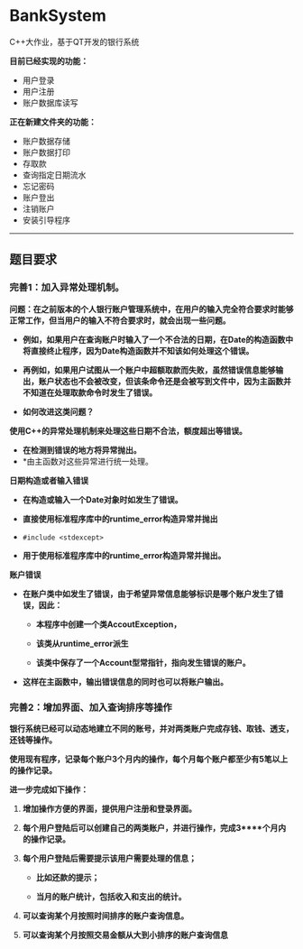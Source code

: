 # BankSystem
C++大作业，基于QT开发的银行系统

**目前已经实现的功能：**
- 用户登录
- 用户注册
- 账户数据库读写

**正在新建文件夹的功能：**
- 账户数据存储
- 账户数据打印
- 存取款
- 查询指定日期流水
- 忘记密码
- 账户登出
- 注销账户
- 安装引导程序

----
## 题目要求
### **完善1：加入异常处理机制。**

**问题：在之前版本的个人银行账户管理系统中，在用户的输入完全符合要求时能够正常工作，但当用户的输入不符合要求时，就会出现一些问题。**

- **例如，如果用户在查询账户时输入了一个不合法的日期，在Date的构造函数中将直接终止程序，因为Date构造函数并不知该如何处理这个错误。**

-  **再例如，如果用户试图从一个账户中超额取款而失败，虽然错误信息能够输出，账户状态也不会被改变，但该条命令还是会被写到文件中，因为主函数并不知道在处理取款命令时发生了错误。**

- **如何改进这类问题？**

**使用C++的异常处理机制来处理这些日期不合法，额度超出等错误。**

-  **在检测到错误的地方将异常抛出。**
- *由主函数对这些异常进行统一处理。

**日期构造或者输入错误**

- **在构造或输入一个Date对象时如发生了错误。**

- **直接使用标准程序库中的runtime_error构造异常并抛出**

- ``#include <stdexcept>``

- **用于使用标准程序库中的runtime_error构造异常并抛出。**

**账户错误**

- **在账户类中如发生了错误，由于希望异常信息能够标识是哪个账户发生了错误，因此：**

	- **本程序中创建一个类AccoutException，**

	- **该类从runtime_error派生**

	- **该类中保存了一个Account型常指针，指向发生错误的账户。**

- **这样在主函数中，输出错误信息的同时也可以将账户输出。**



### **完善2：增加界面、加入查询排序等操作**

**银行系统已经可以动态地建立不同的账号，并对两类账户完成存钱、取钱、透支，还钱等操作。**

**使用现有程序，记录每个账户3个月内的操作，每个月每个账户都至少有5笔以上的操作记录。**

**进一步完成如下操作：**

1. **增加操作方便的界面，提供用户注册和登录界面。**

2. **每个用户登陆后可以创建自己的两类账户，并进行操作，完成3****个月内的操作记录。**

3. **每个用户登陆后需要提示该用户需要处理的信息；**
	
	- **比如还款的提示；**
	
	- **当月的账户统计，包括收入和支出的统计。**
	
4. **可以查询某个月按照时间排序的账户查询信息。**

5. **可以查询某个月按照交易金额从大到小排序的账户查询信息**


